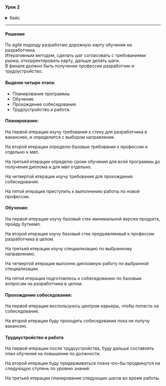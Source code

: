 #### Урок 2

<details> 
  <summary>Кейс</summary>
Вы хотите стать программистом или управленцем и, 
возможно, получить позицию Project Manager IT-проектов. 
Это очень престижно, востребовано и неплохо оплачивается.

Вы в начале обучения и пока не знаете, какое направление выбрать: 
есть frontend, backend и fullstack-разработка, 
различные языки программирования и целая область управления IT-проектами.

Нужно начинать обучение и двигаться к своей цели — получить работу в IT. 
Вы решили гибко подойти к этому вопросу и выбрали Agile-подход. 
Опишите, как вы построите своё обучение и старт в карьере.
</details>

---

#### Решение

По agile подходу разработаю дорожную карту обучения на разработчика.  
Итеративным методом, сделать шаг согласовать с требованиями рынка,
откорректировать карту, дальше делать шаги.  
В финале должно быть получение профессии разработчик и трудоустройство.  

#### Выделю четыре этапа:  
- Планирование программы.  
- Обучение.  
- Прохождение собеседования.  
- Трудоустройство и работа.  

#### Планирование: 

На первой итерации изучу требования к стеку для разработчика в вакансиях, 
и определится с выбором направления.  

На второй итерации определю базовые требования к профессии и отдельно к мвп.  

На третьей итерации определю сроки обучения для всей программы
до получения диплома и для мвп отдельно.  

На четвертой итерации изучу требования для прохождения собеседования.   

На пятой итерации приступить к выполнению работы по новой профессии.

#### Обучение:

На первой итерации изучу базовый стек минимальной версии продукта, пройду буткемп.  

На второй итерации изучу базовый стек предъявляемый к профессии разработчика в целом.  

На третьей итерации изучу специализацию по выбранному направлению. 

На четвертой итерации выполню дипломную работу по выбранной специализации.  

На пятой итерации подготовлюсь к собеседованию по базовым вопросам на разработчика в целом.  

#### Прохождение собеседования:

На первой итерации воспользуюсь центром карьеры, чтобы попасть на собеседование.  

На второй итерации буду проходить собеседования пока не получу вакансию.  

#### Трудоустройство и работа

На первой итерации после трудоустройства, 
буду дальше составлять план обучения на повышение по должности.  

На второй итерации буду придерживаться плана что-бы продвинутся 
на следующую ступень по уровню знаний.  

На третьей итерации планирование следующих шагов во время работы.  